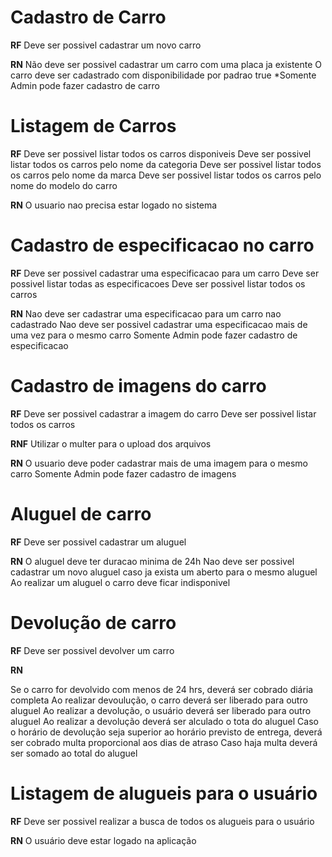 # Cadastro de Carro

**RF**
Deve ser possivel cadastrar um novo carro

**RN**
Não deve ser possivel cadastrar um carro com uma placa ja existente
O carro deve ser cadastrado com disponibilidade por padrao true
*Somente Admin pode fazer cadastro de carro

# Listagem de Carros

**RF**
Deve ser possivel listar todos os carros disponiveis
Deve ser possivel listar todos os carros pelo nome da categoria
Deve ser possivel listar todos os carros pelo nome da marca
Deve ser possivel listar todos os carros pelo nome do modelo do carro

**RN**
O usuario nao precisa estar logado no sistema

# Cadastro de especificacao no carro

**RF**
Deve ser possivel cadastrar uma especificacao para um carro
Deve ser possivel listar todas as especificacoes
Deve ser possivel listar todos os carros

**RN**
Nao deve ser cadastrar uma especificacao para um carro nao cadastrado
Nao deve ser possivel cadastrar uma especificacao mais de uma vez para o mesmo carro
Somente Admin pode fazer cadastro de especificacao

# Cadastro de imagens do carro

**RF**
Deve ser possivel cadastrar a imagem do carro
Deve ser possivel listar todos os carros

**RNF**
Utilizar o multer para o upload dos arquivos

**RN**
O usuario deve poder cadastrar mais de uma imagem para o mesmo carro
Somente Admin pode fazer cadastro de imagens

# Aluguel de carro

**RF**
Deve ser possivel cadastrar um aluguel

**RN**
O aluguel deve ter duracao minima de 24h
Nao deve ser possivel cadastrar um novo aluguel caso ja exista um aberto para o mesmo aluguel 
Ao realizar um aluguel o carro deve ficar indisponivel

# Devolução de carro

**RF**
Deve ser possivel devolver um carro

**RN**

Se o carro for devolvido com menos de 24 hrs, deverá ser cobrado diária completa
Ao realizar devoulução, o carro deverá ser liberado para outro aluguel
Ao realizar a devolução, o usuário deverá ser liberado para outro aluguel
Ao realizar a devolução deverá ser alculado o tota do aluguel
Caso o horário de devolução seja superior ao horário previsto de entrega, deverá ser cobrado multa proporcional aos dias de atraso
Caso haja multa deverá ser somado ao total do aluguel

# Listagem de alugueis para o usuário

**RF**
Deve ser possivel realizar a busca de todos os alugueis para o usuário

**RN**
O usuário deve estar logado na aplicação